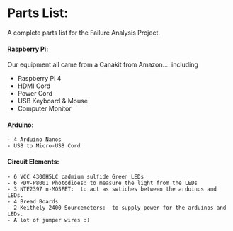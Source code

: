 # Parts List:

A complete parts list for the Failure Analysis Project.

#### Raspberry Pi: 
  Our equipment all came from a Canakit from Amazon.... including 
  
  - Raspberry Pi 4
  - HDMI Cord
  - Power Cord
  - USB Keyboard & Mouse 
  - Computer Monitor

#### Arduino:
  
    - 4 Arduino Nanos
    - USB to Micro-USB Cord


#### Circuit Elements:
    - 6 VCC 4300H5LC cadmium sulfide Green LEDs
    - 6 PDV-P8001 Photodioes: to measure the light from the LEDs
    - 3 NTE2397 n-MOSFET:  to act as swtiches between the arduinos and LEDs.
    - 4 Bread Boards
    - 2 Keithely 2400 Sourcemeters:  to supply power for the arduinos and LEDs.
    - A lot of jumper wires :)
    
